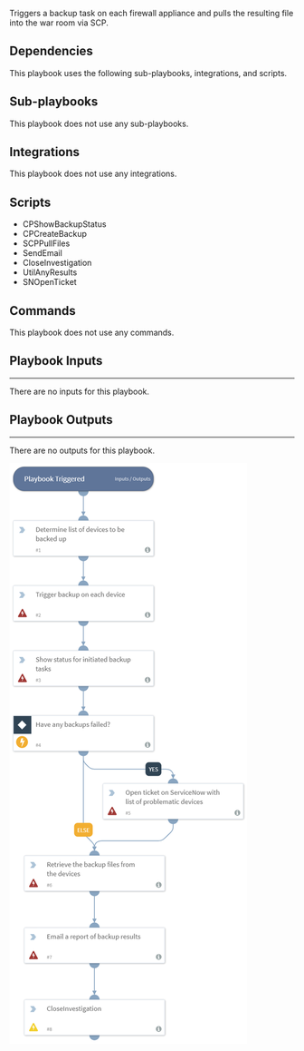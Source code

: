 Triggers a backup task on each firewall appliance and pulls the resulting file into the war room via SCP.

## Dependencies
This playbook uses the following sub-playbooks, integrations, and scripts.

## Sub-playbooks
This playbook does not use any sub-playbooks.

## Integrations
This playbook does not use any integrations.

## Scripts
* CPShowBackupStatus
* CPCreateBackup
* SCPPullFiles
* SendEmail
* CloseInvestigation
* UtilAnyResults
* SNOpenTicket

## Commands
This playbook does not use any commands.

## Playbook Inputs
---
There are no inputs for this playbook.

## Playbook Outputs
---
There are no outputs for this playbook.

![Checkpoint_Firewall_Configuration_Backup](https://github.com/ElazarK/content-docs/blob/master/images/playbooks/Checkpoint_Firewall_Configuration_Backup.png)
